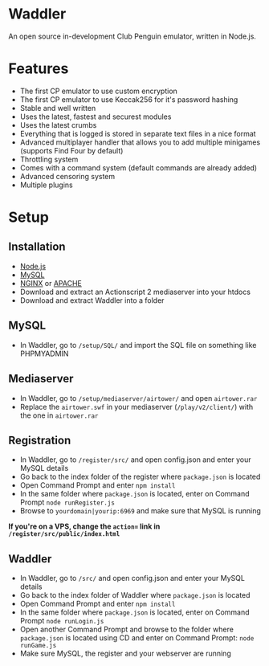 # Waddler

An open source in-development Club Penguin emulator, written in Node.js.

# Features

* The first CP emulator to use custom encryption
* The first CP emulator to use Keccak256 for it's password hashing
* Stable and well written
* Uses the latest, fastest and securest modules
* Uses the latest crumbs
* Everything that is logged is stored in separate text files in a nice format
* Advanced multiplayer handler that allows you to add multiple minigames (supports Find Four by default)
* Throttling system
* Comes with a command system (default commands are already added)
* Advanced censoring system
* Multiple plugins

# Setup

## Installation
* [Node.js](https://nodejs.org/en/)
* [MySQL](https://www.mysql.com)
* [NGINX](https://www.nginx.com) or [APACHE](https://httpd.apache.org)
* Download and extract an Actionscript 2 mediaserver into your htdocs
* Download and extract Waddler into a folder

## MySQL
* In Waddler, go to `/setup/SQL/` and import the SQL file on something like PHPMYADMIN

## Mediaserver
* In Waddler, go to `/setup/mediaserver/airtower/` and open `airtower.rar`
* Replace the `airtower.swf` in your mediaserver (`/play/v2/client/`) with the one in `airtower.rar`

## Registration
* In Waddler, go to `/register/src/` and open config.json and enter your MySQL details
* Go back to the index folder of the register where `package.json` is located
* Open Command Prompt and enter `npm install`
* In the same folder where `package.json` is located, enter on Command Prompt `node runRegister.js`
* Browse to `yourdomain|yourip:6969` and make sure that MySQL is running

<b>If you're on a VPS, change the `action=` link in `/register/src/public/index.html`</b>

## Waddler
* In Waddler, go to `/src/` and open config.json and enter your MySQL details
* Go back to the index folder of Waddler where `package.json` is located
* Open Command Prompt and enter `npm install`
* In the same folder where `package.json` is located, enter on Command Prompt `node runLogin.js`
* Open another Command Prompt and browse to the folder where `package.json` is located using CD and enter on Command Prompt: `node runGame.js`
* Make sure MySQL, the register and your webserver are running